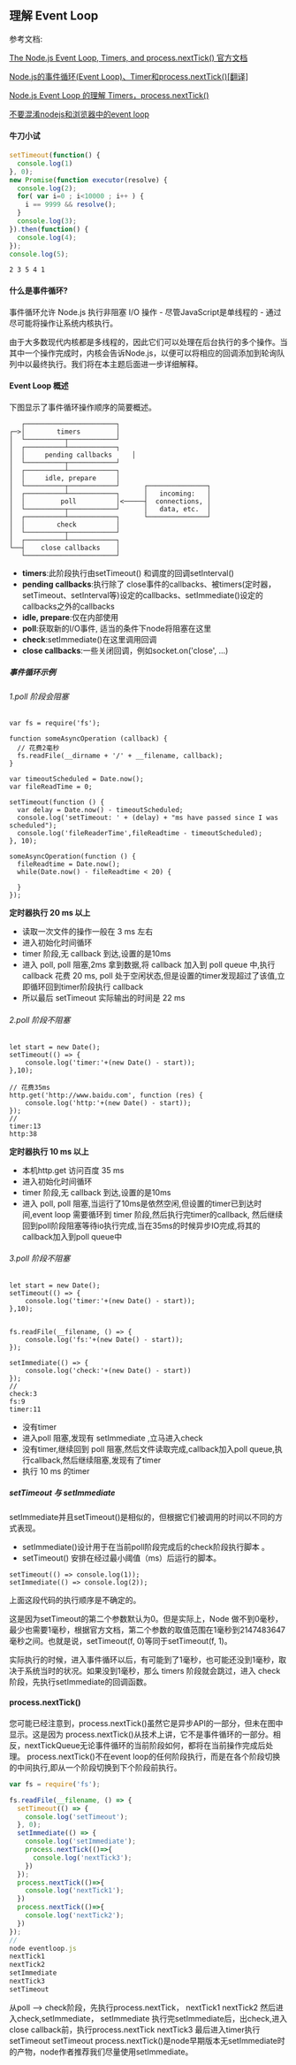 ## 理解 Event Loop

参考文档:

[The Node.js Event Loop, Timers, and process.nextTick() 官方文档](https://nodejs.org/en/docs/guides/event-loop-timers-and-nexttick/)

[Node.js的事件循环(Event Loop)、Timer和process.nextTick()[翻译]](https://zhuanlan.zhihu.com/p/34451546)

[Node.js Event Loop 的理解 Timers，process.nextTick()](https://cnodejs.org/topic/57d68794cb6f605d360105bf)

[不要混淆nodejs和浏览器中的event loop](https://cnodejs.org/topic/5a9108d78d6e16e56bb80882)


#### 牛刀小试
```javascript
setTimeout(function() {
  console.log(1)
}, 0);
new Promise(function executor(resolve) {
  console.log(2);
  for( var i=0 ; i<10000 ; i++ ) {
    i == 9999 && resolve();
  }
  console.log(3);
}).then(function() {
  console.log(4);
});
console.log(5);
```
`2 3 5 4 1`


#### 什么是事件循环?
事件循环允许 Node.js 执行非阻塞 I/O 操作 - 尽管JavaScript是单线程的 - 通过尽可能将操作让系统内核执行。

由于大多数现代内核都是多线程的，因此它们可以处理在后台执行的多个操作。当其中一个操作完成时，内核会告诉Node.js，以便可以将相应的回调添加到轮询队列中以最终执行。我们将在本主题后面进一步详细解释。
 
#### Event Loop 概述

下图显示了事件循环操作顺序的简要概述。
```
   ┌───────────────────────┐
┌─>│        timers         │
│  └──────────┬────────────┘
│  ┌──────────┴────────────┐
│  │     pending callbacks     │
│  └──────────┬────────────┘
│  ┌──────────┴────────────┐
│  │     idle, prepare     │
│  └──────────┬────────────┘      ┌───────────────┐
│  ┌──────────┴────────────┐      │   incoming:   │
│  │         poll          │<─────┤  connections, │
│  └──────────┬────────────┘      │   data, etc.  │
│  ┌──────────┴────────────┐      └───────────────┘
│  │        check          │
│  └──────────┬────────────┘
│  ┌──────────┴────────────┐
└──┤    close callbacks    │
   └───────────────────────┘

```
* **timers**:此阶段执行由setTimeout() 和调度的回调setInterval()    
* **pending callbacks**:执行除了 close事件的callbacks、被timers(定时器，setTimeout、setInterval等)设定的callbacks、setImmediate()设定的callbacks之外的callbacks
* **idle, prepare**:仅在内部使用
* **poll**:获取新的I/O事件, 适当的条件下node将阻塞在这里
* **check**:setImmediate()在这里调用回调 
* **close callbacks**:一些关闭回调，例如socket.on('close', ...)


##### 事件循环示例

###### 1.poll 阶段会阻塞
```
var fs = require('fs');

function someAsyncOperation (callback) {
  // 花费2毫秒
  fs.readFile(__dirname + '/' + __filename, callback);
}

var timeoutScheduled = Date.now();
var fileReadTime = 0;

setTimeout(function () {
  var delay = Date.now() - timeoutScheduled;
  console.log('setTimeout: ' + (delay) + "ms have passed since I was scheduled");
  console.log('fileReaderTime',fileReadtime - timeoutScheduled);
}, 10);

someAsyncOperation(function () {
  fileReadtime = Date.now();
  while(Date.now() - fileReadtime < 20) {

  }
});
```
**定时器执行 20 ms 以上**
* 读取一次文件的操作一般在 3 ms 左右
* 进入初始化时间循环
* timer 阶段,无 callback 到达,设置的是10ms
* 进入 poll, poll 阻塞,2ms 拿到数据,将 callback 加入到 poll queue 中,执行 callback 花费 20 ms, poll 处于空闲状态,但是设置的timer发现超过了该值,立即循环回到timer阶段执行 callback
* 所以最后 setTimeout 实际输出的时间是 22 ms


###### 2.poll 阶段不阻塞
```
let start = new Date();
setTimeout(() => {
    console.log('timer:'+(new Date() - start));
},10);

// 花费35ms
http.get('http://www.baidu.com', function (res) {
    console.log('http:'+(new Date() - start));
});
//
timer:13
http:38

```

**定时器执行 10 ms 以上**
* 本机http.get 访问百度 35 ms
* 进入初始化时间循环
* timer 阶段,无 callback 到达,设置的是10ms
* 进入 poll, poll 阻塞,当运行了10ms是依然空闲,但设置的timer已到达时间,event loop 需要循环到 timer 阶段,然后执行完timer的callback,
然后继续回到poll阶段阻塞等待io执行完成,当在35ms的时候异步IO完成,将其的callback加入到poll queue中



###### 3.poll 阶段不阻塞
```
let start = new Date();
setTimeout(() => {
    console.log('timer:'+(new Date() - start));
},10);


fs.readFile(__filename, () => {
    console.log('fs:'+(new Date() - start));
});

setImmediate(() => {
    console.log('check:'+(new Date() - start))
});
//
check:3
fs:9
timer:11

```
* 没有timer
* 进入poll 阻塞,发现有 setImmediate ,立马进入check
* 没有timer,继续回到 poll 阻塞,然后文件读取完成,callback加入poll queue,执行callback,然后继续阻塞,发现有了timer
* 执行 10 ms 的timer


 
##### setTimeout 与 setImmediate
setImmediate并且setTimeout()是相似的，但根据它们被调用的时间以不同的方式表现。

* setImmediate()设计用于在当前poll阶段完成后的check阶段执行脚本 。
* setTimeout() 安排在经过最小阈值（ms）后运行的脚本。

```
setTimeout(() => console.log(1));
setImmediate(() => console.log(2));
```
上面这段代码的执行顺序是不确定的。

这是因为setTimeout的第二个参数默认为0。但是实际上，Node 做不到0毫秒，最少也需要1毫秒，根据官方文档，第二个参数的取值范围在1毫秒到2147483647毫秒之间。也就是说，setTimeout(f, 0)等同于setTimeout(f, 1)。

实际执行的时候，进入事件循环以后，有可能到了1毫秒，也可能还没到1毫秒，取决于系统当时的状况。如果没到1毫秒，那么 timers 阶段就会跳过，进入 check 阶段，先执行setImmediate的回调函数。


#### process.nextTick()
您可能已经注意到，process.nextTick()虽然它是异步API的一部分，但未在图中显示。这是因为 process.nextTick()从技术上讲，它不是事件循环的一部分。相反，nextTickQueue无论事件循环的当前阶段如何，都将在当前操作完成后处理。
process.nextTick()不在event loop的任何阶段执行，而是在各个阶段切换的中间执行,即从一个阶段切换到下个阶段前执行。

```javascript
var fs = require('fs');

fs.readFile(__filename, () => {
  setTimeout(() => {
    console.log('setTimeout');
  }, 0);
  setImmediate(() => {
    console.log('setImmediate');
    process.nextTick(()=>{
      console.log('nextTick3');
    })
  });
  process.nextTick(()=>{
    console.log('nextTick1');
  })
  process.nextTick(()=>{
    console.log('nextTick2');
  })
});
//
node eventloop.js
nextTick1
nextTick2
setImmediate
nextTick3
setTimeout
```

从poll —> check阶段，先执行process.nextTick，
nextTick1
nextTick2
然后进入check,setImmediate，
setImmediate
执行完setImmediate后，出check,进入close callback前，执行process.nextTick
nextTick3
最后进入timer执行setTimeout
setTimeout
process.nextTick()是node早期版本无setImmediate时的产物，node作者推荐我们尽量使用setImmediate。

